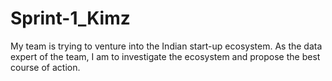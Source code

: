 # Sprint-1_Kimz
My team is trying to venture into the Indian start-up ecosystem. As the data expert of the team, I am to investigate the ecosystem and propose the best course of action.
